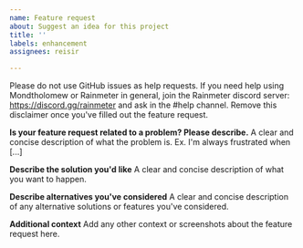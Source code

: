 ```yaml
---
name: Feature request
about: Suggest an idea for this project
title: ''
labels: enhancement
assignees: reisir

---
```


Please do not use GitHub issues as help requests. If you need help using Mondtholomew or Rainmeter in general, join the Rainmeter discord server: https://discord.gg/rainmeter and ask in the #help channel. Remove this disclaimer once you've filled out the feature request.

**Is your feature request related to a problem? Please describe.**
A clear and concise description of what the problem is. Ex. I'm always frustrated when [...]

**Describe the solution you'd like**
A clear and concise description of what you want to happen.

**Describe alternatives you've considered**
A clear and concise description of any alternative solutions or features you've considered.

**Additional context**
Add any other context or screenshots about the feature request here.
